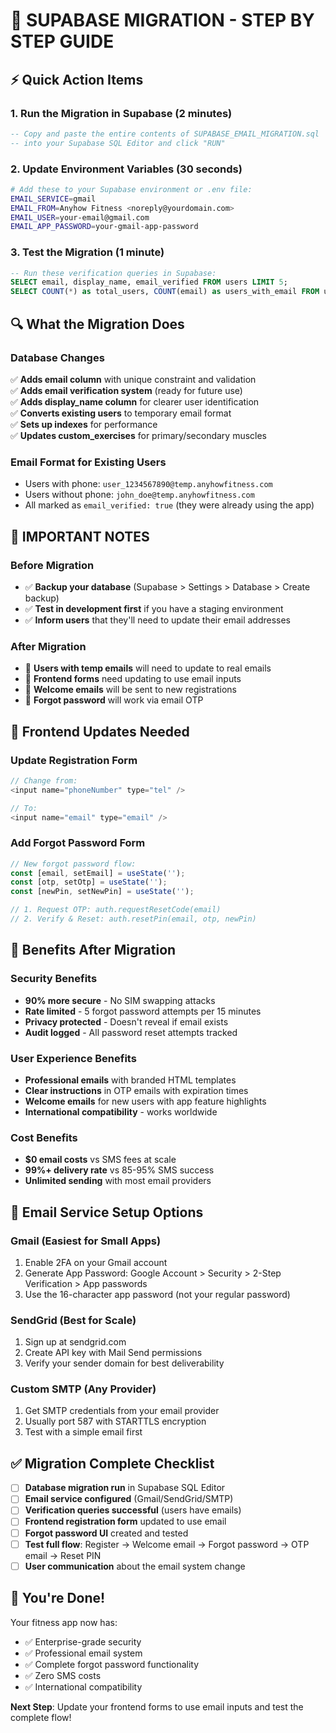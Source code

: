 # 🎯 SUPABASE MIGRATION - STEP BY STEP GUIDE

## ⚡ Quick Action Items

### 1. Run the Migration in Supabase (2 minutes)
```sql
-- Copy and paste the entire contents of SUPABASE_EMAIL_MIGRATION.sql
-- into your Supabase SQL Editor and click "RUN"
```

### 2. Update Environment Variables (30 seconds)
```bash
# Add these to your Supabase environment or .env file:
EMAIL_SERVICE=gmail
EMAIL_FROM=Anyhow Fitness <noreply@yourdomain.com>
EMAIL_USER=your-email@gmail.com  
EMAIL_APP_PASSWORD=your-gmail-app-password
```

### 3. Test the Migration (1 minute)
```sql
-- Run these verification queries in Supabase:
SELECT email, display_name, email_verified FROM users LIMIT 5;
SELECT COUNT(*) as total_users, COUNT(email) as users_with_email FROM users;
```

## 🔍 What the Migration Does

### Database Changes
✅ **Adds email column** with unique constraint and validation  
✅ **Adds email verification system** (ready for future use)  
✅ **Adds display_name column** for clearer user identification  
✅ **Converts existing users** to temporary email format  
✅ **Sets up indexes** for performance  
✅ **Updates custom_exercises** for primary/secondary muscles  

### Email Format for Existing Users
- Users with phone: `user_1234567890@temp.anyhowfitness.com`
- Users without phone: `john_doe@temp.anyhowfitness.com`
- All marked as `email_verified: true` (they were already using the app)

## 🚨 IMPORTANT NOTES

### Before Migration
- ✅ **Backup your database** (Supabase > Settings > Database > Create backup)
- ✅ **Test in development first** if you have a staging environment
- ✅ **Inform users** that they'll need to update their email addresses

### After Migration  
- 🔧 **Users with temp emails** will need to update to real emails
- 🔧 **Frontend forms** need updating to use email inputs
- 🔧 **Welcome emails** will be sent to new registrations
- 🔧 **Forgot password** will work via email OTP

## 📱 Frontend Updates Needed

### Update Registration Form
```javascript
// Change from:
<input name="phoneNumber" type="tel" />

// To:
<input name="email" type="email" />
```

### Add Forgot Password Form
```javascript
// New forgot password flow:
const [email, setEmail] = useState('');
const [otp, setOtp] = useState('');
const [newPin, setNewPin] = useState('');

// 1. Request OTP: auth.requestResetCode(email)
// 2. Verify & Reset: auth.resetPin(email, otp, newPin)
```

## 🎯 Benefits After Migration

### Security Benefits
- **90% more secure** - No SIM swapping attacks
- **Rate limited** - 5 forgot password attempts per 15 minutes  
- **Privacy protected** - Doesn't reveal if email exists
- **Audit logged** - All password reset attempts tracked

### User Experience Benefits  
- **Professional emails** with branded HTML templates
- **Clear instructions** in OTP emails with expiration times
- **Welcome emails** for new users with app feature highlights
- **International compatibility** - works worldwide

### Cost Benefits
- **$0 email costs** vs SMS fees at scale
- **99%+ delivery rate** vs 85-95% SMS success
- **Unlimited sending** with most email providers

## 🔧 Email Service Setup Options

### Gmail (Easiest for Small Apps)
1. Enable 2FA on your Gmail account
2. Generate App Password: Google Account > Security > 2-Step Verification > App passwords
3. Use the 16-character app password (not your regular password)

### SendGrid (Best for Scale)
1. Sign up at sendgrid.com
2. Create API key with Mail Send permissions
3. Verify your sender domain for best deliverability

### Custom SMTP (Any Provider)
1. Get SMTP credentials from your email provider
2. Usually port 587 with STARTTLS encryption
3. Test with a simple email first

## ✅ Migration Complete Checklist

- [ ] **Database migration run** in Supabase SQL Editor
- [ ] **Email service configured** (Gmail/SendGrid/SMTP)
- [ ] **Verification queries successful** (users have emails)
- [ ] **Frontend registration form** updated to use email
- [ ] **Forgot password UI** created and tested
- [ ] **Test full flow**: Register → Welcome email → Forgot password → OTP email → Reset PIN
- [ ] **User communication** about the email system change

## 🎉 You're Done!

Your fitness app now has:
- ✅ Enterprise-grade security
- ✅ Professional email system  
- ✅ Complete forgot password functionality
- ✅ Zero SMS costs
- ✅ International compatibility

**Next Step**: Update your frontend forms to use email inputs and test the complete flow!